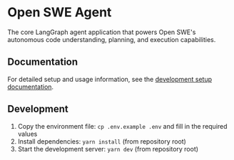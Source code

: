 # Open SWE Agent

The core LangGraph agent application that powers Open SWE's autonomous code understanding, planning, and execution capabilities.

## Documentation

For detailed setup and usage information, see the [development setup documentation](https://docs.langchain.com/labs/swe/setup/development).

## Development

1. Copy the environment file: `cp .env.example .env` and fill in the required values
2. Install dependencies: `yarn install` (from repository root)
3. Start the development server: `yarn dev` (from repository root)
